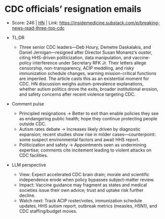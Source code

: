 # CDC officials’ resignation emails

- Score: 246 | [HN](https://news.ycombinator.com/item?id=45047395) | Link: https://insidemedicine.substack.com/p/breaking-news-read-three-top-cdc

- TL;DR
    - Three senior CDC leaders—Deb Houry, Demetre Daskalakis, and Daniel Jernigan—resigned after Director Susan Monarez’s ouster, citing HHS-driven politicization, data manipulation, and vaccine-policy interference under Secretary RFK Jr. Their letters allege censorship, non-transparency, ACIP meddling, and risky immunization schedule changes, warning mission-critical functions are imperiled. The article casts this as an existential moment for CDC. HN discussion weighs autism-prevalence explanations, whether autism politics drove the exits, broader institutional erosion, and safety concerns after recent violence targeting CDC.

- Comment pulse
    - Principled resignations → Better to exit than enable policies they see as endangering public health; hope they continue protecting people outside CDC.
    - Autism rates debate → Increases likely driven by diagnostic expansion; recent studies show rise in milder cases—counterpoint: some suspect environmental factors and await HHS report.
    - Politicization and safety → Appointments seen as undermining expertise; comments cite incitement leading to violent attacks on CDC facilities.

- LLM perspective
    - View: Expect accelerated CDC brain drain; morale and scientific independence erode when policy bypasses subject-matter review.
    - Impact: Vaccine guidance may fragment as states and medical societies issue their own advice; trust and uptake risk further decline.
    - Watch next: Track ACIP roster/votes, immunization schedule updates, HHS autism report, outbreak metrics (measles, H5N1), and CDC staffing/budget moves.
